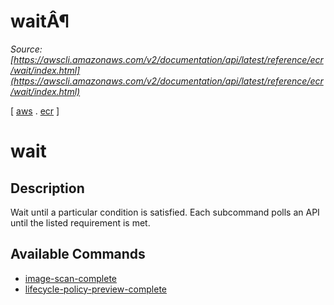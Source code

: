 # waitÂ¶

*Source: [https://awscli.amazonaws.com/v2/documentation/api/latest/reference/ecr/wait/index.html](https://awscli.amazonaws.com/v2/documentation/api/latest/reference/ecr/wait/index.html)*

[ [aws](https://awscli.amazonaws.com/v2/documentation/api/latest/reference/index.html#cli-aws) . [ecr](https://awscli.amazonaws.com/v2/documentation/api/latest/reference/ecr/index.html#cli-aws-ecr) ]

# wait

## Description

Wait until a particular condition is satisfied. Each subcommand polls an API until the listed requirement is met.

## Available Commands

- [image-scan-complete](https://awscli.amazonaws.com/v2/documentation/api/latest/reference/ecr/wait/image-scan-complete.html)
- [lifecycle-policy-preview-complete](https://awscli.amazonaws.com/v2/documentation/api/latest/reference/ecr/wait/lifecycle-policy-preview-complete.html)